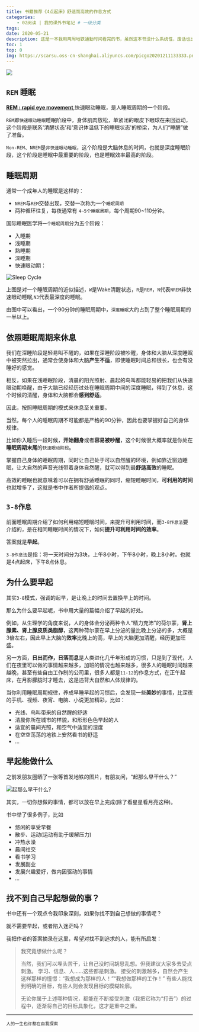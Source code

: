 ```yaml
---
title: 书籍推荐《4点起床》舒适而高效的作息方式
categories:
    - 02阅读 | 我的课外书笔记 # 一级分类
tags:
date: 2020-05-21
description: 这是一本我用两周地铁通勤时间看完的书，虽然这本书没什么系统性，废话也比较多，但是看完这本书，确实对我的生活有所影响，让我养成了早睡早起的习惯，这篇文章总结一下书中的(我认为的)精华。
toc: 1
top: 0
img: https://scarsu.oss-cn-shanghai.aliyuncs.com/picgo20201211133333.png
---
```


![](/images/read/3-8lifestyle.jpg)

## `REM` 睡眠

[**REM : rapid eye movement**](https://zh.wikipedia.org/wiki/%E5%BF%AB%E9%80%9F%E5%8B%95%E7%9C%BC%E6%9C%9F),快速眼动睡眠，是人睡眠周期的一个阶段。

`REM`即`快速眼动睡眠`睡眠阶段中，身体肌肉放松，单紧闭的眼皮下眼球在来回运动，这个阶段是联系'清醒状态'和'意识体温低下的睡眠状态'的桥梁，为人们“睡醒”做了准备。

`Non-REM`、`NREM`是`非快速眼动睡眠`，这个阶段是大脑休息的时间，也就是深度睡眠阶段，这个阶段是睡眠中最重要的阶段，也是睡眠效率最高的阶段。

## 睡眠周期
通常一个成年人的睡眠是这样的：
- `NREM`与`REM`交替出现，交替一次称为一个`睡眠周期`
- 两种循环往复，每夜通常有 `4~5个睡眠周期`，每个周期90~110分钟。

国际睡眠医学将`一个睡眠周期`分为五个阶段：
- 入睡期
- 浅睡期
- 熟睡期
- 深睡期
- 快速眼动期：

![Sleep Cycle](/images/read/rem.png)

上图是对一个睡眠周期的近似描述，`W`是Wake清醒状态，`R`是`REM`，`N`代表`NREM`非快速眼动睡眠,`N3`代表最深度的睡眠。

由图中可以看出，一个90分钟的睡眠周期中，`深度睡眠`大约占到了整个睡眠周期的一半以上。

## 依照睡眠周期来休息

我们在深睡阶段是轻易叫不醒的，如果在深睡阶段被吵醒，身体和大脑从深度睡眠中被突然拉出，通常会使身体和大脑**产生不适**，即使睡眠时间总和很长，也会有没睡好的感觉。

相反，如果在浅睡眠阶段，清晨的阳光照射、晨起的鸟叫都能轻易的把我们从快速眼动期唤醒，由于大脑已经经历过处在睡眠周期中间的深度睡眠，得到了休息，这个时候的清醒，身体和大脑都会**感到舒适**。

因此，按照睡眠周期的模式来休息至关重要。

当然，每个人的睡眠周期不可能都是严格的90分钟，因此也要掌握好自己的身体规律。

比如你入睡后一段时候，**开始翻身**或者**容易被吵醒**，这个时候很大概率就是你处在**睡眠周期末尾**的`快速眼动阶段`。

掌握自己身体的睡眠周期，同时让自己处于可以自然醒的环境，例如靠近窗边睡眠，让大自然的声音光线带着身体自然醒，就可以得到最**舒适高效**的睡眠。

高效的睡眠也就意味着可以在拥有舒适睡眠的同时，缩短睡眠时间，**可利用的时间**也就增多了，这就是书中作者所提倡的观点。

## `3-8作息`

前面睡眠周期介绍了如何利用缩短睡眠时间，来提升可利用时间，而`3-8作息法`要介绍的，是在相同睡眠时间的情况下，如何**提升可利用时间的效率**。

答案就是**早起**。

`3-8作息法`是指：将一天时间分为3块，上午8小时，下午8小时，晚上8小时。也就是4点起床，下午8点休息。

## 为什么要早起

其实`3-8`模式，强调的起早，是让晚上的时间去置换早上的时间。

那么为什么要早起呢，书中用大量的篇幅介绍了早起的好处。

例如，从生理学的角度来说，人的身体会分泌两种令人“精力充沛”的荷尔蒙，**肾上腺素、肾上腺皮质类脂醇**，这两种荷尔蒙在早上分泌的量比晚上分泌的多，大概是3倍左右，因此早上大脑的**效率**比晚上的高，早上的大脑更加清醒，经历更加旺盛。

另一方面，**日出而作，日落而息**是人类进化几千年形成的习惯，只是到了现代，人们在夜里可以做的事情越来越多，加班的情况也越来越多，很多人的睡眠时间越来越晚，甚至有些自由工作制的公司里，很多人都是`11-12`的作息方式，在正午起床，在月影朦胧时才睡去，这是违背大自然和人体规律的。

当你利用睡眠周期规律，养成早睡早起的习惯后，会发现一些**美妙**的事情，比深夜的手机、视频、夜宵、电脑、小说更加精彩，比如：
- 光线、鸟叫带来的自然醒的舒适
- 清晨你所在城市的样貌，和形形色色早起的人
- 适宜的晨间光照，和空气中适宜的湿度
- 在空空荡荡的地铁上安然看书的舒适
- ...

## 早起能做什么

之前发朋友圈晒了一张等首发地铁的图片，有朋友问，“起那么早干什么？”

![起那么早干什么?](/images/read/morning.png)

其实，一切你想做的事情，都可以放在早上完成(除了看星星看月亮这种)。

书中举了很多例子，比如
- 悠闲的享受早餐
- 散步、运动(运动有助于缓解压力)
- 冲热水澡
- 晨间社交
- 看书学习
- 发展副业
- 发展兴趣爱好，做内因驱动的事情
- ...

## 找不到自己早起想做的事？

书中还有一个观点令我印象深刻，如果你找不到自己想做的事情呢？

就不需要早起，或者陷入迷茫吗？

我把作者的答案摘录在这里，希望对找不到追求的人，能有所启发：

> 我究竟想做什么呢？
> 
> 当然，我们可以埋头苦干，让自己没时间胡思乱想。但我建议大家多去受点刺激。
> 学习、信息、人......这些都是刺激。
> 接受的刺激越多，自然会产生这样那样的憧憬：“我想成为那样的人！”“我想做那样的工作！”
> 有些人能找到明确的目标，有些人则会发现目标的模糊轮廓。
> 
> 无论你属于上述哪种情况，都能在不断接受刺激（我把它称为“打击”）的过程中，逐渐将自己的目标具象化，这才是重中之重。

--------------------------------
<small>人的一生也许都在自我探索</small>